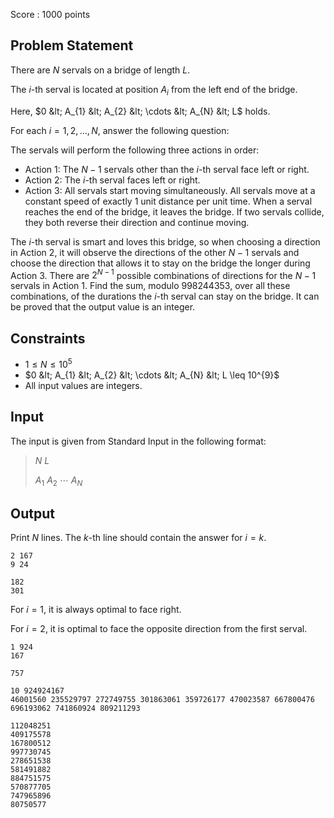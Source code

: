 Score : $1000$ points

## Problem Statement

There are $N$ servals on a bridge of length $L$.

The $i$-th serval is located at position $A_{i}$ from the left end of the bridge.

Here, $0 &lt; A_{1} &lt; A_{2} &lt; \cdots &lt; A_{N} &lt; L$ holds.

For each $i = 1, 2, \dots, N$, answer the following question:

The servals will perform the following three actions in order:

- Action $1$: The $N - 1$ servals other than the $i$-th serval face left or right.
- Action $2$: The $i$-th serval faces left or right.
- Action $3$: All servals start moving simultaneously. All servals move at a constant speed of exactly $1$ unit distance per unit time. When a serval reaches the end of the bridge, it leaves the bridge. If two servals collide, they both reverse their direction and continue moving.

The $i$-th serval is smart and loves this bridge, so when choosing a direction in Action $2$, it will observe the directions of the other $N-1$ servals and choose the direction that allows it to stay on the bridge the longer during Action $3$.
There are $2^{N-1}$ possible combinations of directions for the $N-1$ servals in Action $1$. Find the sum, modulo $998244353$, over all these combinations, of the durations the $i$-th serval can stay on the bridge. It can be proved that the output value is an integer.

## Constraints

- $1 \leq N \leq 10^{5}$
- $0 &lt; A_{1} &lt; A_{2} &lt; \cdots &lt; A_{N} &lt; L \leq 10^{9}$
- All input values are integers.

## Input

The input is given from Standard Input in the following format:

> $N$ $L$
> 
> $A_{1}$ $A_{2}$ $\cdots$ $A_{N}$

## Output

Print $N$ lines. The $k$-th line should contain the answer for $i=k$.

```input1
2 167
9 24
```

```output1
182
301
```

For $i = 1$, it is always optimal to face right.

For $i = 2$, it is optimal to face the opposite direction from the first serval.

```input2
1 924
167
```

```output2
757
```

```input3
10 924924167
46001560 235529797 272749755 301863061 359726177 470023587 667800476 696193062 741860924 809211293
```

```output3
112048251
409175578
167800512
997730745
278651538
581491882
884751575
570877705
747965896
80750577
```